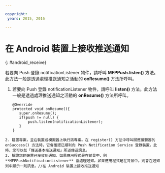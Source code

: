 ```yaml
---

copyright:
 years: 2015, 2016

---
```


# 在 Android 裝置上接收推送通知
{: #android_receive}

若要向 Push 登錄 notificationListener 物件，請呼叫 **MFPPush.listen()** 方法。此方法一般是透過處理推送通知之活動的 **onResume()** 方法所呼叫。

1. 若要向 Push 登錄 notificationListener 物件，請呼叫 **listen()** 方法。此方法一般是透過處理推送通知之活動的 **onResume()** 方法所呼叫。

	```
	@Override
	protected void onResume(){
	   super.onResume();
	   if(push != null) {
	       push.listen(notificationListener);
	   }
	}
```
2. 建置專案，並在裝置或模擬器上執行該專案。在 register() 方法中呼叫回應接聽器的 onSuccess() 方法時，它會確認已順利向 Push Notification Service 登錄裝置。此時，您可以如「傳送基本推送通知」所述傳送訊息。
3. 驗證您的裝置已接收到通知。如果應用程式是在前景中，則 **MFPPushNotificationListener** 會處理通知。如果應用程式是在背景中，則會在通知列中顯示一則訊息。//在 Android 裝置上接收推送通知

